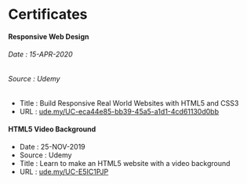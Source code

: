 # Certificates

#### Responsive Web Design
###### Date   : 15-APR-2020
###### Source : Udemy
* Title  : Build Responsive Real World Websites with HTML5 and CSS3
* URL    : [ude.my/UC-eca44e85-bb39-45a5-a1d1-4cd61130d0bb](ude.my/UC-eca44e85-bb39-45a5-a1d1-4cd61130d0bb)


#### HTML5 Video Background
* Date   : 25-NOV-2019
* Source : Udemy
* Title  : Learn to make an HTML5 website with a video background
* URL    : [ude.my/UC-E5IC1PJP](ude.my/UC-E5IC1PJP)
